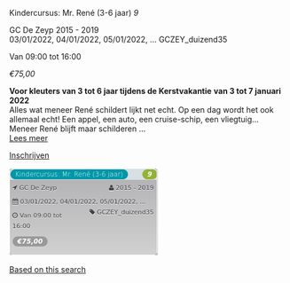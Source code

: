 Kindercursus: Mr. René (3-6 jaar) *9*

GC De Zeyp 2015 - 2019  
03/01/2022, 04/01/2022, 05/01/2022, ... GCZEY\_duizend35  

Van 09:00 tot 16:00

*€75,00*

  

  

**Voor kleuters van 3 tot 6 jaar tijdens de Kerstvakantie** **van 3 tot 7 januari 2022**  
Alles wat meneer René schildert lijkt net echt. Op een dag wordt het ook allemaal echt! Een appel, een auto, een cruise-schip, een vliegtuig... Meneer René blijft maar schilderen ...  
[Lees meer](https://tickets.vgc.be/activity/subscribe/GCZEY_duizend35)

[Inschrijven](https://tickets.vgc.be/activity/subscribe/GCZEY_duizend35)

![](64462.png)

[Based on this search](https://tickets.vgc.be/activity/index?&vrijeplaatsen=1&Age%5B%5D=3%2C5&entity=276)